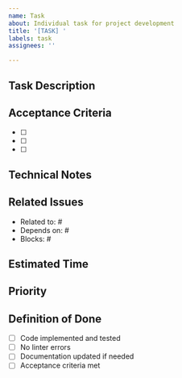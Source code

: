 ```yaml
---
name: Task
about: Individual task for project development
title: '[TASK] '
labels: task
assignees: ''

---
```


## Task Description

<!-- Brief description of what needs to be done -->

## Acceptance Criteria

<!-- List specific criteria that must be met for this task to be considered complete -->

- [ ] 
- [ ] 
- [ ] 

## Technical Notes

<!-- Any technical considerations, dependencies, or implementation details -->

## Related Issues

<!-- Link to related issues, milestones, or dependencies -->

- Related to: #
- Depends on: #
- Blocks: #

## Estimated Time

<!-- How long you expect this task to take -->

## Priority

<!-- High/Medium/Low -->

## Definition of Done

- [ ] Code implemented and tested
- [ ] No linter errors
- [ ] Documentation updated if needed
- [ ] Acceptance criteria met

